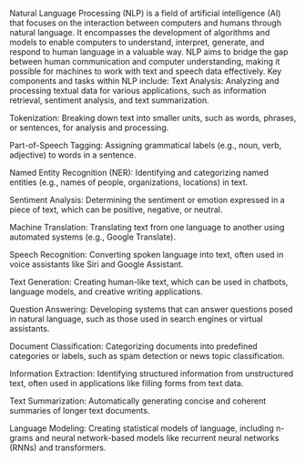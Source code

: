 Natural Language Processing (NLP) is a field of artificial intelligence (AI) that focuses on the interaction between computers and humans through natural language. It encompasses the development of algorithms and models to enable computers to understand, interpret, generate, and respond to human language in a valuable way. NLP aims to bridge the gap between human communication and computer understanding, making it possible for machines to work with text and speech data effectively.
Key components and tasks within NLP include:
Text Analysis: Analyzing and processing textual data for various applications, such as information retrieval, sentiment analysis, and text summarization.

Tokenization: Breaking down text into smaller units, such as words, phrases, or sentences, for analysis and processing.

Part-of-Speech Tagging: Assigning grammatical labels (e.g., noun, verb, adjective) to words in a sentence.

Named Entity Recognition (NER): Identifying and categorizing named entities (e.g., names of people, organizations, locations) in text.

Sentiment Analysis: Determining the sentiment or emotion expressed in a piece of text, which can be positive, negative, or neutral.

Machine Translation: Translating text from one language to another using automated systems (e.g., Google Translate).

Speech Recognition: Converting spoken language into text, often used in voice assistants like Siri and Google Assistant.

Text Generation: Creating human-like text, which can be used in chatbots, language models, and creative writing applications.

Question Answering: Developing systems that can answer questions posed in natural language, such as those used in search engines or virtual assistants.

Document Classification: Categorizing documents into predefined categories or labels, such as spam detection or news topic classification.

Information Extraction: Identifying structured information from unstructured text, often used in applications like filling forms from text data.

Text Summarization: Automatically generating concise and coherent summaries of longer text documents.

Language Modeling: Creating statistical models of language, including n-grams and neural network-based models like recurrent neural networks (RNNs) and transformers.
